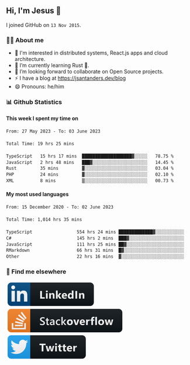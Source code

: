 ## Hi, I'm Jesus 👋

I joined GitHub on `13 Nov 2015`.

<!-- Talking about you -->

### 👨‍💻 About me

- 👦 I'm interested in distributed systems, React.js apps and cloud architecture.
- 🌱 I’m currently learning Rust 🦀.
- 👯 I’m looking forward to collaborate on Open Source projects.
- ⚡️ I have a blog at <https://jsantanders.dev/blog>
- 😄 Pronouns: he/him

### 📊 Github Statistics

#### This week I spent my time on

<!--START_SECTION:weekly-->

```txt
From: 27 May 2023 - To: 03 June 2023

Total Time: 19 hrs 25 mins

TypeScript   15 hrs 17 mins  ███████████████████▓░░░░░   78.75 %
JavaScript   2 hrs 48 mins   ███▓░░░░░░░░░░░░░░░░░░░░░   14.45 %
Rust         35 mins         ▓░░░░░░░░░░░░░░░░░░░░░░░░   03.04 %
PHP          24 mins         ▓░░░░░░░░░░░░░░░░░░░░░░░░   02.10 %
XML          8 mins          ▒░░░░░░░░░░░░░░░░░░░░░░░░   00.73 %
```

<!--END_SECTION:weekly-->

#### My most used languages

<!--START_SECTION:alltime-->

```txt
From: 15 December 2020 - To: 02 June 2023

Total Time: 1,014 hrs 35 mins

TypeScript                 554 hrs 24 mins █████████████▓░░░░░░░░░░░   54.64 %
C#                         145 hrs 2 mins  ███▓░░░░░░░░░░░░░░░░░░░░░   14.30 %
JavaScript                 111 hrs 25 mins ██▓░░░░░░░░░░░░░░░░░░░░░░   10.98 %
RMarkdown                  66 hrs 31 mins  █▓░░░░░░░░░░░░░░░░░░░░░░░   06.56 %
Other                      22 hrs 16 mins  ▓░░░░░░░░░░░░░░░░░░░░░░░░   02.20 %
```

<!--END_SECTION:alltime-->

### 📢 Find me elsewhere

<p>
  <a target="_blank" href="https://linkedin.com/in/jsantanders">
    <img src="https://github.com/jsantanders/jsantanders/blob/master/img/linkedin.svg" alt="LinkedIn" style="vertical-align:top; margin:4px">
  </a>
  
  <a target="_blank" href="https://stackoverflow.com/users/7318331/jesus-santander">
    <img src="https://github.com/jsantanders/jsantanders/blob/master/img/stackoverflow.svg" alt="StackOverflow" style="vertical-align:top; margin:4px">
  </a>
  
  <a target="_blank" href="http://twitter.com/jsantanders">
    <img src="https://github.com/jsantanders/jsantanders/blob/master/img/twitter.svg" alt="Twitter" style="vertical-align:top; margin:4px">
  </a>
</p>
